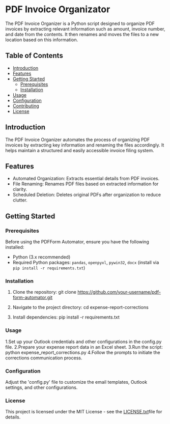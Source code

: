 # PDF Invoice Organizator

The PDF Invoice Organizer is a Python script designed to organize PDF invoices by extracting relevant information such as amount, invoice number, and date from the contents. It then renames and moves the files to a new location based on this information.

## Table of Contents

- [Introduction](#introduction)
- [Features](#features)
- [Getting Started](#getting-started)
  - [Prerequisites](#prerequisites)
  - [Installation](#installation)
- [Usage](#usage)
- [Configuration](#configuration)
- [Contributing](#contributing)
- [License](#license)

## Introduction

The PDF Invoice Organizer automates the process of organizing PDF invoices by extracting key information and renaming the files accordingly. It helps maintain a structured and easily accessible invoice filing system.

## Features

- Automated Organization: Extracts essential details from PDF invoices.
- File Renaming: Renames PDF files based on extracted information for clarity.
- Scheduled Deletion: Deletes original PDFs after organization to reduce clutter.

## Getting Started

### Prerequisites

Before using the PDFForm Automator, ensure you have the following installed:

- Python (3.x recommended)
- Required Python packages: `pandas`, `openpyxl`, `pywin32`, `docx` (install via `pip install -r requirements.txt`)

### Installation

1. Clone the repository:
   git clone https://github.com/your-username/pdf-form-automator.git

2. Navigate to the project directory:
    cd expense-report-corrections

3. Install dependencies:
    pip install -r requirements.txt

### Usage

1.Set up your Outlook credentials and other configurations in the config.py file.
2.Prepare your expense report data in an Excel sheet.
3.Run the script:
    python expense_report_corrections.py
4.Follow the prompts to initiate the corrections communication process.

### Configuration

Adjust the 'config.py' file to customize the email templates, Outlook settings, and other configurations.

### License
This project is licensed under the MIT License - see the [LICENSE.txt](LICENSE.txt)file for details.